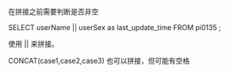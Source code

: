 在拼接之前需要判断是否非空

SELECT  userName || userSex  as last_update_time FROM pi0135 ;

使用 ||  来拼接。



CONCAT(case1,case2,case3)     也可以拼接，但可能有空格

